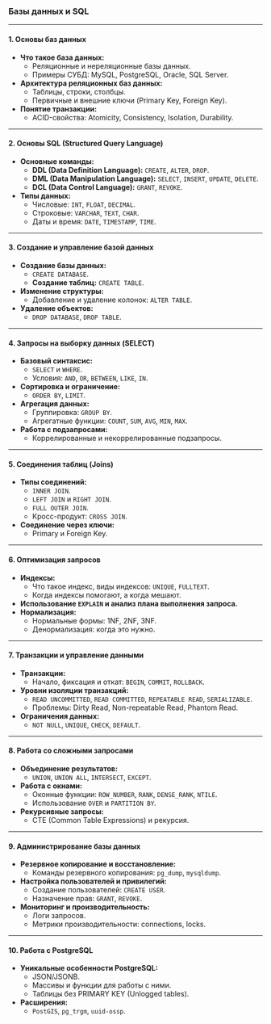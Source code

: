 ### **Базы данных и SQL**

---

#### 1. **Основы баз данных**
- **Что такое база данных:**  
  - Реляционные и нереляционные базы данных.  
  - Примеры СУБД: MySQL, PostgreSQL, Oracle, SQL Server.  
- **Архитектура реляционных баз данных:**  
  - Таблицы, строки, столбцы.  
  - Первичные и внешние ключи (Primary Key, Foreign Key).  
- **Понятие транзакции:**  
  - ACID-свойства: Atomicity, Consistency, Isolation, Durability.  

---

#### 2. **Основы SQL (Structured Query Language)**
- **Основные команды:**  
  - **DDL (Data Definition Language):** `CREATE`, `ALTER`, `DROP`.  
  - **DML (Data Manipulation Language):** `SELECT`, `INSERT`, `UPDATE`, `DELETE`.  
  - **DCL (Data Control Language):** `GRANT`, `REVOKE`.  
- **Типы данных:**  
  - Числовые: `INT`, `FLOAT`, `DECIMAL`.  
  - Строковые: `VARCHAR`, `TEXT`, `CHAR`.  
  - Даты и время: `DATE`, `TIMESTAMP`, `TIME`.  

---

#### 3. **Создание и управление базой данных**
- **Создание базы данных:**  
  - `CREATE DATABASE`.  
  - **Создание таблиц:** `CREATE TABLE`.  
- **Изменение структуры:**  
  - Добавление и удаление колонок: `ALTER TABLE`.  
- **Удаление объектов:**  
  - `DROP DATABASE`, `DROP TABLE`.  

---

#### 4. **Запросы на выборку данных (SELECT)**
- **Базовый синтаксис:**  
  - `SELECT` и `WHERE`.  
  - Условия: `AND`, `OR`, `BETWEEN`, `LIKE`, `IN`.  
- **Сортировка и ограничение:**  
  - `ORDER BY`, `LIMIT`.  
- **Агрегация данных:**  
  - Группировка: `GROUP BY`.  
  - Агрегатные функции: `COUNT`, `SUM`, `AVG`, `MIN`, `MAX`.  
- **Работа с подзапросами:**  
  - Коррелированные и некоррелированные подзапросы.  

---

#### 5. **Соединения таблиц (Joins)**
- **Типы соединений:**  
  - `INNER JOIN`.  
  - `LEFT JOIN` и `RIGHT JOIN`.  
  - `FULL OUTER JOIN`.  
  - Кросс-продукт: `CROSS JOIN`.  
- **Соединение через ключи:**  
  - Primary и Foreign Key.  

---

#### 6. **Оптимизация запросов**
- **Индексы:**  
  - Что такое индекс, виды индексов: `UNIQUE`, `FULLTEXT`.  
  - Когда индексы помогают, а когда мешают.  
- **Использование `EXPLAIN` и анализ плана выполнения запроса.**  
- **Нормализация:**  
  - Нормальные формы: 1NF, 2NF, 3NF.  
  - Денормализация: когда это нужно.  

---

#### 7. **Транзакции и управление данными**
- **Транзакции:**  
  - Начало, фиксация и откат: `BEGIN`, `COMMIT`, `ROLLBACK`.  
- **Уровни изоляции транзакций:**  
  - `READ UNCOMMITTED`, `READ COMMITTED`, `REPEATABLE READ`, `SERIALIZABLE`.  
  - Проблемы: Dirty Read, Non-repeatable Read, Phantom Read.  
- **Ограничения данных:**  
  - `NOT NULL`, `UNIQUE`, `CHECK`, `DEFAULT`.  

---

#### 8. **Работа со сложными запросами**
- **Объединение результатов:**  
  - `UNION`, `UNION ALL`, `INTERSECT`, `EXCEPT`.  
- **Работа с окнами:**  
  - Оконные функции: `ROW_NUMBER`, `RANK`, `DENSE_RANK`, `NTILE`.  
  - Использование `OVER` и `PARTITION BY`.  
- **Рекурсивные запросы:**  
  - CTE (Common Table Expressions) и рекурсия.  

---

#### 9. **Администрирование базы данных**
- **Резервное копирование и восстановление:**  
  - Команды резервного копирования: `pg_dump`, `mysqldump`.  
- **Настройка пользователей и привилегий:**  
  - Создание пользователей: `CREATE USER`.  
  - Назначение прав: `GRANT`, `REVOKE`.  
- **Мониторинг и производительность:**  
  - Логи запросов.  
  - Метрики производительности: connections, locks.  

---

#### 10. **Работа с PostgreSQL**
- **Уникальные особенности PostgreSQL:**  
  - JSON/JSONB.  
  - Массивы и функции для работы с ними.  
  - Таблицы без PRIMARY KEY (Unlogged tables).  
- **Расширения:**  
  - `PostGIS`, `pg_trgm`, `uuid-ossp`.
